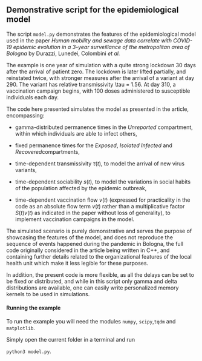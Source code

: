 ## Demonstrative script for the epidemiological model


The script `model.py` demonstrates the features of the epidemiological model used in the paper *Human mobility and sewage data correlate with COVID-19 epidemic evolution in a 3-year surveillance of the metropolitan area of Bologna* by Durazzi, Lunedei, Colombini *et al.*

The example is one year of simulation with a quite strong lockdown 30 days after the arrival of patient zero. The lockdown is later lifted partially, and reinstated twice, with stronger measures after the arrival of a variant at day 290. The variant has relative transmissivity \tau = 1.56. At day 310, a vaccination campaign begins, with 100 doses administered to susceptible individuals each day.

The code here presented simulates the model as presented in the article, encompassing:

- gamma-distributed permanence times in the *Unreported* compartment, within which individuals are able to infect others,

- fixed permanence times for the *Exposed*, *Isolated Infected* and *Recovered*compartments,

- time-dependent transmissivity $\tau(t)$, to model the arrival of new virus variants,

- time-dependent sociability $s(t)$, to model the variations in social habits of the population affected by the epidemic outbreak,

- time-dependent vaccination flow $v(t)$ (expressed for practicality in the code as an absolute flow term $v(t)$ rather than a multiplicative factor $S(t)v(t)$ as indicated in the paper without loss of generality), to implement vaccination campaigns in the model.

The simulated scenario is purely demonstrative and serves the purpose of showcasing the features of the model, and does not reproduce the sequence of events happened during the pandemic in Bologna, the full code originally considered in the article being written in C++, and containing further details related to the organizational features of the local health unit which make it less legible for these purposes.

In addition, the present code is more flexible, as all the delays can be set to be fixed or distributed, and while in this script only gamma and delta distributions are available, one can easily write personalized memory kernels to be used in simulations.

#### Running the example

To run the example you will need the modules `numpy`, `scipy`,`tqdm` and `matplotlib`.

Simply open the current folder in a terminal and run 

`python3 model.py`.
